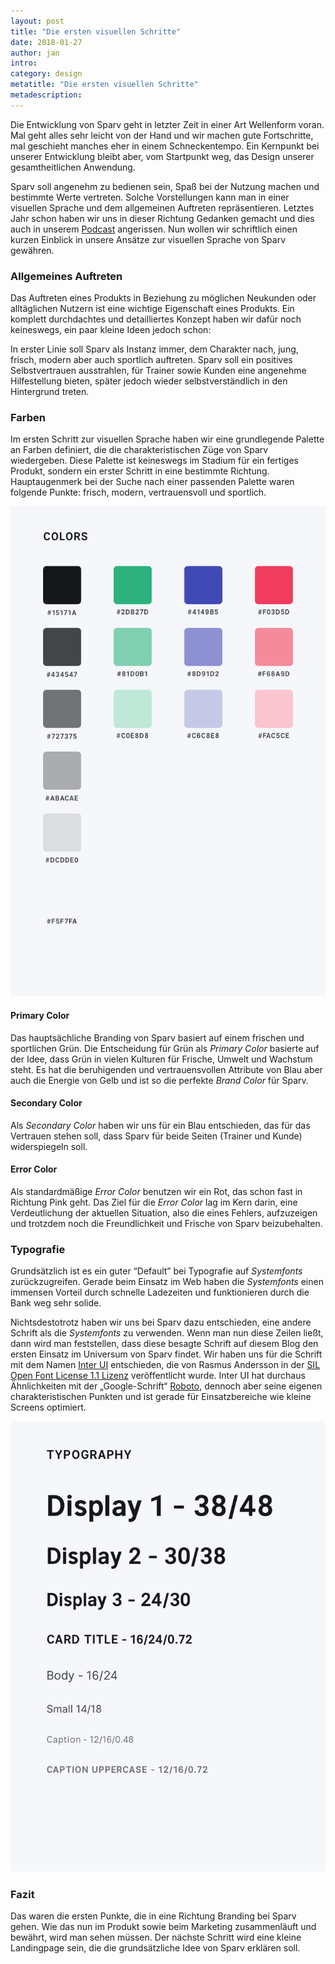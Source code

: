 ```yaml
---
layout: post
title: "Die ersten visuellen Schritte"
date: 2018-01-27
author: jan
intro: 
category: design
metatitle: "Die ersten visuellen Schritte"
metadescription:
---
```


Die Entwicklung von Sparv geht in letzter Zeit in einer Art Wellenform voran. Mal geht alles sehr leicht von der Hand und wir machen gute Fortschritte, mal geschieht manches eher in einem Schneckentempo. Ein Kernpunkt bei unserer Entwicklung bleibt aber, vom Startpunkt weg, das Design unserer gesamtheitlichen Anwendung.

Sparv soll angenehm zu bedienen sein, Spaß bei der Nutzung machen und bestimmte Werte vertreten. Solche Vorstellungen kann man in einer visuellen Sprache und dem allgemeinen Auftreten repräsentieren. Letztes Jahr schon haben wir uns in dieser Richtung Gedanken gemacht und dies auch in unserem [Podcast](http://telegram.sparv.de) angerissen. Nun wollen wir schriftlich einen kurzen Einblick in unsere Ansätze zur visuellen Sprache von Sparv gewähren.

### Allgemeines Auftreten

Das Auftreten eines Produkts in Beziehung zu möglichen Neukunden oder alltäglichen Nutzern ist eine wichtige Eigenschaft eines Produkts. Ein komplett durchdachtes und detailliertes Konzept haben wir dafür noch keineswegs, ein paar kleine Ideen jedoch schon:

In erster Linie soll Sparv als Instanz immer, dem Charakter nach, jung, frisch, modern aber auch sportlich auftreten. Sparv soll ein positives Selbstvertrauen ausstrahlen, für Trainer sowie Kunden eine angenehme Hilfestellung bieten, später jedoch wieder selbstverständlich in den Hintergrund treten.

### Farben

Im ersten Schritt zur visuellen Sprache haben wir eine grundlegende Palette an Farben definiert, die die charakteristischen Züge von Sparv wiedergeben. Diese Palette ist keineswegs im Stadium für ein fertiges Produkt, sondern ein erster Schritt in eine bestimmte Richtung. Hauptaugenmerk bei der Suche nach einer passenden Palette waren folgende Punkte: frisch, modern, vertrauensvoll und sportlich.

![Erste Version einer Color Palette von Sparv](/uploads/media/visuelle-schritte-colors.png)

#### Primary Color
Das hauptsächliche Branding von Sparv basiert auf einem frischen und sportlichen Grün. Die Entscheidung für Grün als *Primary Color* basierte auf der Idee, dass Grün in vielen Kulturen für Frische, Umwelt und Wachstum steht. Es hat die beruhigenden und vertrauensvollen Attribute von Blau aber auch die Energie von Gelb und ist so die perfekte *Brand Color* für Sparv.

#### Secondary Color
Als *Secondary Color* haben wir uns für ein Blau entschieden, das für das Vertrauen stehen soll, dass Sparv für beide Seiten (Trainer und Kunde) widerspiegeln soll.

#### Error Color
Als standardmäßige *Error Color* benutzen wir ein Rot, das schon fast in Richtung Pink geht. Das Ziel für die *Error Color* lag im Kern darin, eine Verdeutlichung der aktuellen Situation, also die eines Fehlers, aufzuzeigen und trotzdem noch die Freundlichkeit und Frische von Sparv beizubehalten.

### Typografie

Grundsätzlich ist es ein guter “Default” bei Typografie auf *Systemfonts* zurückzugreifen. Gerade beim Einsatz im Web haben die *Systemfonts* einen immensen Vorteil durch schnelle Ladezeiten und funktionieren durch die Bank weg sehr solide.

Nichtsdestotrotz haben wir uns bei Sparv dazu entschieden, eine andere Schrift als die *Systemfonts* zu verwenden. Wenn man nun diese Zeilen ließt, dann wird man feststellen, dass diese besagte Schrift auf diesem Blog den ersten Einsatz im Universum von Sparv findet.
Wir haben uns für die Schrift mit dem Namen [Inter UI](https://rsms.me/inter/) entschieden, die von Rasmus Andersson in der [SIL Open Font License 1.1 Lizenz](https://choosealicense.com/licenses/ofl-1.1/) veröffentlicht wurde. Inter UI hat durchaus Ähnlichkeiten mit der „Google-Schrift“ [Roboto](https://fonts.google.com/specimen/Roboto), dennoch aber seine eigenen charakteristischen Punkten und ist gerade für Einsatzbereiche wie kleine Screens optimiert.

![Erste Version einer Color Palette von Sparv](/uploads/media/visuelle-schritte-typography.png)

### Fazit

Das waren die ersten Punkte, die in eine Richtung Branding bei Sparv gehen. Wie das nun im Produkt sowie beim Marketing zusammenläuft und bewährt, wird man sehen müssen. Der nächste Schritt wird eine kleine Landingpage sein, die die grundsätzliche Idee von Sparv erklären soll.